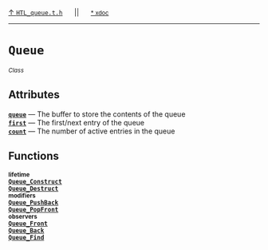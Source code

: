 [&#8593; `HTL_queue.t.h`](HTL_queue.t.h.md)&nbsp;&nbsp;&nbsp;&nbsp;&nbsp;&nbsp;||&nbsp;&nbsp;&nbsp;&nbsp;&nbsp;&nbsp;<small>[\* xdoc](../xdoc/HTL_queue.t.h.xmd#L9)</small>
***

# `Queue`
<small>*Class*</small>  
## Attributes
**[`queue`](HTL_queue.t.h--queue--queue.md)** &#8213; The buffer to store the contents of the queue  
**[`first`](HTL_queue.t.h--queue--first.md)** &#8213; The first/next entry of the queue  
**[`count`](HTL_queue.t.h--queue--count.md)** &#8213; The number of active entries in the queue  
## Functions
<small>**lifetime**</small>  
**[`Queue_Construct`](HTL_queue.t.h--queue--queue_construct.md)**  
**[`Queue_Destruct`](HTL_queue.t.h--queue--queue_destruct.md)**  
<small>**modifiers**</small>  
**[`Queue_PushBack`](HTL_queue.t.h--queue--queue_pushback.md)**  
**[`Queue_PopFront`](HTL_queue.t.h--queue--queue_popfront.md)**  
<small>**observers**</small>  
**[`Queue_Front`](HTL_queue.t.h--queue--queue_front.md)**  
**[`Queue_Back`](HTL_queue.t.h--queue--queue_back.md)**  
**[`Queue_Find`](HTL_queue.t.h--queue--queue_find.md)**  
